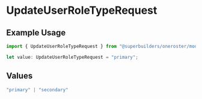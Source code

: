 # UpdateUserRoleTypeRequest

## Example Usage

```typescript
import { UpdateUserRoleTypeRequest } from "@superbuilders/oneroster/models/operations";

let value: UpdateUserRoleTypeRequest = "primary";
```

## Values

```typescript
"primary" | "secondary"
```